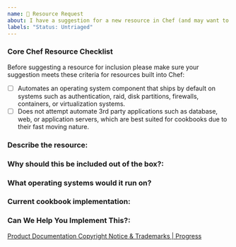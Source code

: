 ```yaml
---
name: 💪 Resource Request
about: I have a suggestion for a new resource in Chef (and may want to implement it 🙌)!
labels: "Status: Untriaged"
---
```


### Core Chef Resource Checklist

Before suggesting a resource for inclusion please make sure your suggestion meets these criteria for resources built into Chef:
 - [ ] Automates an operating system component that ships by default on systems such as authentication, raid, disk partitions, firewalls, containers, or virtualization systems.
 - [ ] Does not attempt automate 3rd party applications such as database, web, or application servers, which are best suited for cookbooks due to their fast moving nature.

### Describe the resource:
<!---  Tell us about the resource -->

### Why should this be included out of the box?:
<!---  Why do you believe this is best suited to be included in the chef-client vs. a cookbook? -->

### What operating systems would it run on?
<!---  Is this a general purpose resource that would run on every operating systems or is it specific to an OS such as Linux, macOS, or Windows? -->

### Current cookbook implementation:
<!--- Is there currently a cookbook that ships with this resource? If so please let us know. We'll need full permission from the authors and a compatible license in order to move a resource from a cookbook. -->

### Can We Help You Implement This?:
<!---  The best way to move a resource into Chef is to help move it yourself. If you're interested in helping out we'd love to give you a hand to make this possible. Let us know if there's something you need. -->

[Product Documentation Copyright Notice & Trademarks | Progress](https://www.progress.com/legal/documentation-copyright)
